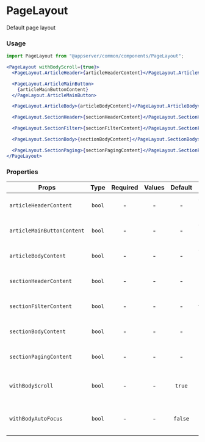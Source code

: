 # PageLayout

Default page layout

### Usage

```js
import PageLayout from "@appserver/common/components/PageLayout";
```

```jsx
<PageLayout withBodyScroll={true}>
  <PageLayout.ArticleHeader>{articleHeaderContent}</PageLayout.ArticleHeader>

  <PageLayout.ArticleMainButton>
    {articleMainButtonContent}
  </PageLayout.ArticleMainButton>

  <PageLayout.ArticleBody>{articleBodyContent}</PageLayout.ArticleBody>

  <PageLayout.SectionHeader>{sectionHeaderContent}</PageLayout.SectionHeader>

  <PageLayout.SectionFilter>{sectionFilterContent}</PageLayout.SectionFilter>

  <PageLayout.SectionBody>{sectionBodyContent}</PageLayout.SectionBody>

  <PageLayout.SectionPaging>{sectionPagingContent}</PageLayout.SectionPaging>
</PageLayout>
```

### Properties

| Props                      |  Type  | Required | Values | Default | Description                               |
| -------------------------- | :----: | :------: | :----: | :-----: | ----------------------------------------- |
| `articleHeaderContent`     | `bool` |    -     |   -    |    -    | Article header content                    |
| `articleMainButtonContent` | `bool` |    -     |   -    |    -    | Article main button content               |
| `articleBodyContent`       | `bool` |    -     |   -    |    -    | Article body content                      |
| `sectionHeaderContent`     | `bool` |    -     |   -    |    -    | Section header content                    |
| `sectionFilterContent`     | `bool` |    -     |   -    |    -    | Section filter content                    |
| `sectionBodyContent`       | `bool` |    -     |   -    |    -    | Section body content                      |
| `sectionPagingContent`     | `bool` |    -     |   -    |    -    | Section paging content                    |
| `withBodyScroll`           | `bool` |    -     |   -    | `true`  | If you need display scroll inside content |
| `withBodyAutoFocus`        | `bool` |    -     |   -    | `false` | If you need set focus on content element  |
